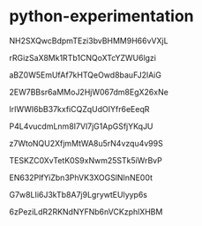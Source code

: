 # python-experimentation


NH2SXQwcBdpmTEzi3bvBHMM9H66vVXjL

rRGizSaX8Mk1RTb1CNQoXTcYZWU6lgzi

aBZ0W5EmUfAf7kHTQeOwd8bauFJ2lAiG

2EW7BBsr6aMMoJ2HjW067dm8EgX26xNe

lrIWWI6bB37kxfiCQZqUdOIYfr6eEeqR

P4L4vucdmLnm8I7Vl7jG1ApGSfjYKqJU

z7WtoNQU2XfjmMtWA8u5rN4vzqu4v99S

TESKZC0XvTetK0S9xNwm25STk5iWrBvP

EN632PlfYiZbn3PhVK3XOGSlNInNE00t

G7w8LIi6J3kTb8A7j9LgrywtEUlyyp6s

6zPeziLdR2RKNdNYFNb6nVCKzphlXHBM